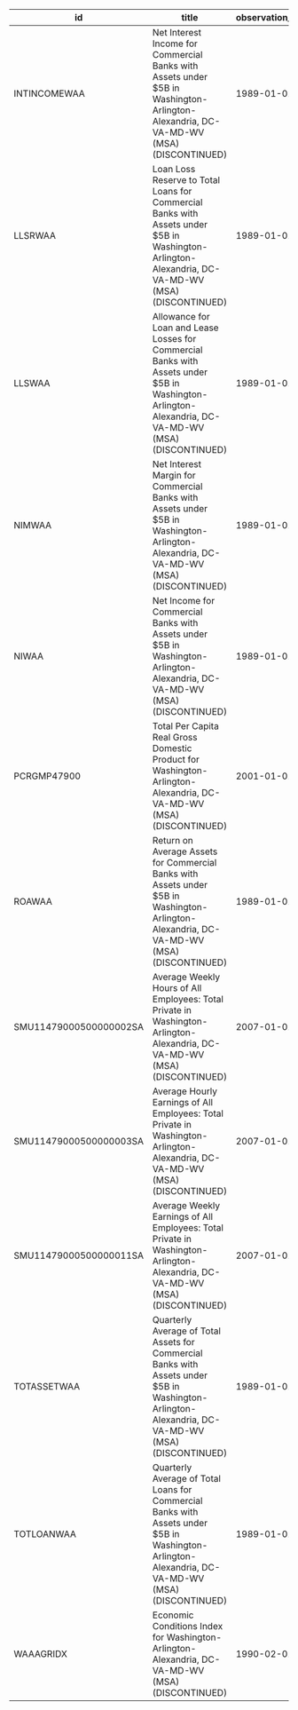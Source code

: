 | id                     | title                                                                                                                                               | observation_start   | observation_end   |
|------------------------|-----------------------------------------------------------------------------------------------------------------------------------------------------|---------------------|-------------------|
| INTINCOMEWAA           | Net Interest Income for Commercial Banks with Assets under $5B in Washington-Arlington-Alexandria, DC-VA-MD-WV (MSA) (DISCONTINUED)                 | 1989-01-01          | 2020-07-01        |
| LLSRWAA                | Loan Loss Reserve to Total Loans for Commercial Banks with Assets under $5B in Washington-Arlington-Alexandria, DC-VA-MD-WV (MSA) (DISCONTINUED)    | 1989-01-01          | 2020-07-01        |
| LLSWAA                 | Allowance for Loan and Lease Losses for Commercial Banks with Assets under $5B in Washington-Arlington-Alexandria, DC-VA-MD-WV (MSA) (DISCONTINUED) | 1989-01-01          | 2020-07-01        |
| NIMWAA                 | Net Interest Margin for Commercial Banks with Assets under $5B in Washington-Arlington-Alexandria, DC-VA-MD-WV (MSA) (DISCONTINUED)                 | 1989-01-01          | 2020-07-01        |
| NIWAA                  | Net Income for Commercial Banks with Assets under $5B in Washington-Arlington-Alexandria, DC-VA-MD-WV (MSA) (DISCONTINUED)                          | 1989-01-01          | 2020-07-01        |
| PCRGMP47900            | Total Per Capita Real Gross Domestic Product for Washington-Arlington-Alexandria, DC-VA-MD-WV (MSA) (DISCONTINUED)                                  | 2001-01-01          | 2017-01-01        |
| ROAWAA                 | Return on Average Assets for Commercial Banks with Assets under $5B in Washington-Arlington-Alexandria, DC-VA-MD-WV (MSA) (DISCONTINUED)            | 1989-01-01          | 2020-07-01        |
| SMU11479000500000002SA | Average Weekly Hours of All Employees: Total Private in Washington-Arlington-Alexandria, DC-VA-MD-WV (MSA) (DISCONTINUED)                           | 2007-01-01          | 2022-03-01        |
| SMU11479000500000003SA | Average Hourly Earnings of All Employees: Total Private in Washington-Arlington-Alexandria, DC-VA-MD-WV (MSA) (DISCONTINUED)                        | 2007-01-01          | 2022-03-01        |
| SMU11479000500000011SA | Average Weekly Earnings of All Employees: Total Private in Washington-Arlington-Alexandria, DC-VA-MD-WV (MSA) (DISCONTINUED)                        | 2007-01-01          | 2022-03-01        |
| TOTASSETWAA            | Quarterly Average of Total Assets for Commercial Banks with Assets under $5B in Washington-Arlington-Alexandria, DC-VA-MD-WV (MSA) (DISCONTINUED)   | 1989-01-01          | 2020-07-01        |
| TOTLOANWAA             | Quarterly Average of Total Loans for Commercial Banks with Assets under $5B in Washington-Arlington-Alexandria, DC-VA-MD-WV (MSA) (DISCONTINUED)    | 1989-01-01          | 2020-07-01        |
| WAAAGRIDX              | Economic Conditions Index for Washington-Arlington-Alexandria, DC-VA-MD-WV (MSA) (DISCONTINUED)                                                     | 1990-02-01          | 2019-12-01        |